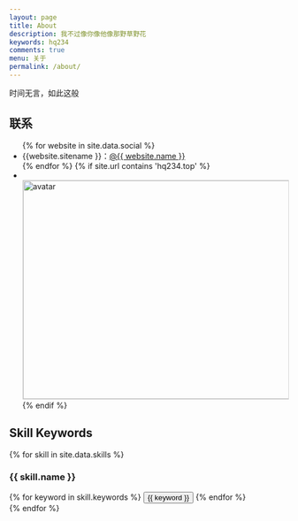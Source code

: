 ```yaml
---
layout: page
title: About
description: 我不过像你像他像那野草野花
keywords: hq234
comments: true
menu: 关于
permalink: /about/
---
```


时间无言，如此这般

## 联系

<ul>
{% for website in site.data.social %}
<li>{{website.sitename }}：<a href="{{ website.url }}" target="_blank">@{{ website.name }}</a></li>
{% endfor %}
{% if site.url contains 'hq234.top' %}
<li>
<br />
<img style="height:395px;width:632px;border:1px solid lightgrey;" src="https://github.com/hq234/markdown_image/blob/main/theme1/avatar.jpg?raw=true" alt="avatar" />
</li>
{% endif %}
</ul>



## Skill Keywords

{% for skill in site.data.skills %}
### {{ skill.name }}
<div class="btn-inline">
{% for keyword in skill.keywords %}
<button class="btn btn-outline" type="button">{{ keyword }}</button>
{% endfor %}
</div>
{% endfor %}
